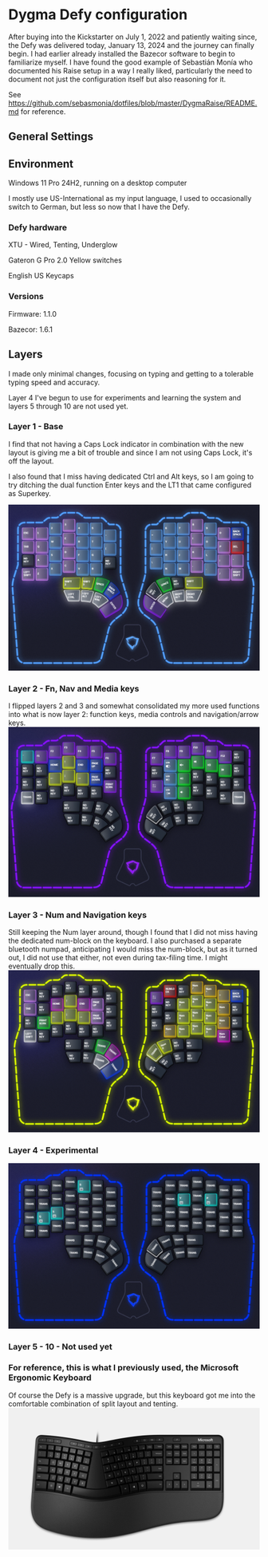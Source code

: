 # Dygma Defy configuration

After buying into the Kickstarter on July 1, 2022 and patiently waiting since, the Defy was delivered today, January 13, 2024 and the journey can finally begin. I had earlier already installed the Bazecor software to begin to familiarize myself. I have found the good example of Sebastián Monía who documented his Raise setup in a way I really liked, particularly the need to document not just the configuration itself but also reasoning for it.

See https://github.com/sebasmonia/dotfiles/blob/master/DygmaRaise/README.md for reference.

## General Settings

## Environment
Windows 11 Pro 24H2, running on a desktop computer

I mostly use US-International as my input language, I used to occasionally switch to German, but less so now that I have the Defy.

### Defy hardware
XTU - Wired, Tenting, Underglow

Gateron G Pro 2.0 Yellow switches

English US Keycaps

### Versions
Firmware: 1.1.0

Bazecor: 1.6.1

## Layers

I made only minimal changes, focusing on typing and getting to a tolerable typing speed and accuracy.

Layer 4 I've begun to use for experiments and learning the system and layers 5 through 10 are not used yet.

### Layer 1 - Base
I find that not having a Caps Lock indicator in combination with the new layout is giving me a bit of trouble and since I am not using Caps Lock, it's off the layout.

I also found that I miss having dedicated Ctrl and Alt keys, so I am going to try ditching the dual function Enter keys and the LT1 that came configured as Superkey.

![Layer 1](Layer01-current.png)

### Layer 2 - Fn, Nav and Media keys
I flipped layers 2 and 3 and somewhat consolidated my more used functions into what is now layer 2: function keys, media controls and navigation/arrow keys.
![Layer 2](Layer02-current.png)

### Layer 3 - Num and Navigation keys
Still keeping the Num layer around, though I found that I did not miss having the dedicated num-block on the keyboard. I also purchased a separate bluetooth numpad, anticipating I would miss the num-block, but as it turned out, I did not use that either, not even during tax-filing time. I might eventually drop this.
![Layer 3](Layer03-current.png)

### Layer 4 - Experimental
![Layer 4](Layer04-current.png)

### Layer 5 - 10 - Not used yet

### For reference, this is what I previously used, the Microsoft Ergonomic Keyboard
Of course the Defy is a massive upgrade, but this keyboard got me into the comfortable combination of split layout and tenting.
![Microsoft Ergonomic Keyboard](Microsoft-Classic-Ergonomic-Keyboard.png)